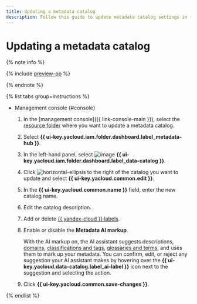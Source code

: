 ```yaml
---
title: Updating a metadata catalog
description: Follow this guide to update metadata catalog settings in {{ data-catalog-full-name }}.
---
```


# Updating a metadata catalog


{% note info %}

{% include [preview-pp](../../../_includes/preview-pp.md) %}

{% endnote %}


{% list tabs group=instructions %}

- Management console {#console}

    1. In the [management console]({{ link-console-main }}), select the [resource folder](../../../resource-manager/concepts/resources-hierarchy.md#folder) where you want to update a metadata catalog.
    1. Select **{{ ui-key.yacloud.iam.folder.dashboard.label_metadata-hub }}**.
    1. In the left-hand panel, select ![image](../../../_assets/console-icons/folder-magnifier.svg) **{{ ui-key.yacloud.iam.folder.dashboard.label_data-catalog }}**.
    1. Click ![horizontal-ellipsis](../../../_assets/horizontal-ellipsis.svg) to the right of the catalog you want to update and select **{{ ui-key.yacloud.common.edit }}**.
    1. In the **{{ ui-key.yacloud.common.name }}** field, enter the new catalog name.
    1. Edit the catalog description.
    1. Add or delete [{{ yandex-cloud }} labels](../../../resource-manager/concepts/labels.md).
    1. Enable or disable the **Metadata AI markup**.
    
        With the AI markup on, the AI assistant suggests descriptions, [domains](../../concepts/data-catalog.md#domains-and-subdomains), [classifications and tags](../../concepts/data-catalog.md#classifications-and-tags), [glossaries and terms](../../concepts/data-catalog.md#glossaries-and-terms), and uses them to mark up your metadata. You can confirm, edit, or reject any suggestion your AI assistant makes by hovering over the **{{ ui-key.yacloud.data-catalog.label_ai-label }}** icon next to the suggestion and selecting the action.

    1. Click **{{ ui-key.yacloud.common.save-changes }}**.

{% endlist %}
